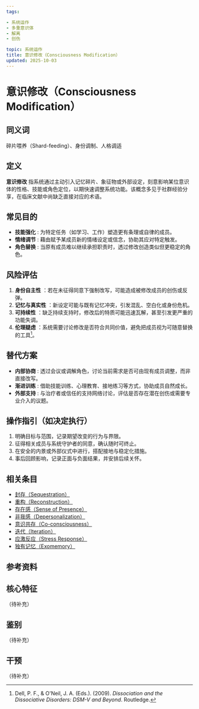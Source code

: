 ```yaml
---
tags:

- 系统运作
- 多重意识体
- 解离
- 创伤

topic: 系统运作
title: 意识修改（Consciousness Modification）
updated: 2025-10-03
---
```


# 意识修改（Consciousness Modification）

## 同义词

碎片喂养（Shard-feeding）、身份调制、人格调适

## 定义

**意识修改** 指系统通过主动引入记忆碎片、象征物或外部设定，刻意影响某位意识体的性格、技能或角色定位，以期快速调整系统功能。该概念多见于社群经验分享，在临床文献中尚缺乏直接对应的术语。

## 常见目的

- **技能强化** : 为特定任务（如学习、工作）塑造更有条理或自律的成员。
- **情绪调节** : 藉由赋予某成员新的情绪设定或信念，协助其应对特定触发。
- **角色替换** : 当原有成员难以继续承担职责时，透过修改创造类似但更稳定的角色。

## 风险评估

1. **身份自主性** ：若在未征得同意下强制改写，可能造成被修改成员的创伤或反弹。
2. **记忆与真实性** ：新设定可能与既有记忆冲突，引发混乱、空白化或身份危机。
3. **可持续性** ：缺乏持续支持时，修改后的特质可能迅速瓦解，甚至引发更严重的功能失调。
4. **伦理疑虑** ：系统需要讨论修改是否符合共同价值，避免把成员视为可随意替换的工具[^意识修改-1]。

## 替代方案

- **内部协商** : 透过会议或调解角色，讨论当前需求是否可由现有成员调整，而非直接改写。
- **渐进训练** : 借助技能训练、心理教育、接地练习等方式，协助成员自然成长。
- **外部支持** : 与治疗者或信任的支持网络讨论，评估是否存在潜在创伤或需要专业介入的议题。

## 操作指引（如决定执行）

1. 明确目标与范围，记录期望改变的行为与界限。
2. 征得相关成员与系统守护者的同意，确认随时可终止。
3. 在安全的内景或外部仪式中进行，搭配接地与稳定化措施。
4. 事后回顾影响，记录正面与负面结果，并安排后续关怀。

## 相关条目

- [封存（Sequestration）](Sequestration.md)
- [重构（Reconstruction）](Reconstruction.md)
- [存在感（Sense of Presence）](Sense-Of-Presence.md)
- [非我感（Depersonalization）](Depersonalization.md)
- [意识共存（Co-consciousness）](Co-Consciousness.md)
- [迭代（Iteration）](Iteration.md)
- [应激反应（Stress Response）](Stress-Response.md)
- [独有记忆（Exomemory）](Exomemory.md)

## 参考资料

[^意识修改-1]: Dell, P. F., & O'Neil, J. A. (Eds.). (2009). *Dissociation and the Dissociative Disorders: DSM-V and Beyond*. Routledge.

## 核心特征

（待补充）

## 鉴别

（待补充）

## 干预

（待补充）
